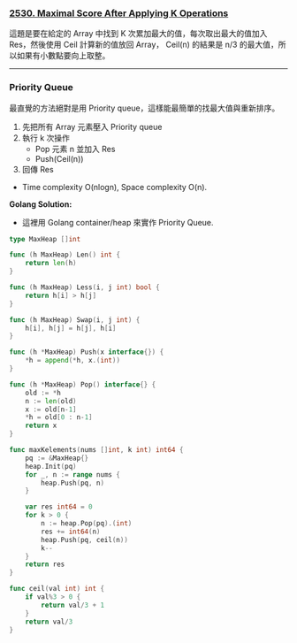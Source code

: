 ### [2530. Maximal Score After Applying K Operations]

這題是要在給定的 Array 中找到 K 次累加最大的值，每次取出最大的值加入 Res，然後使用 Ceil 計算新的值放回 Array，
Ceil(n) 的結果是 n/3 的最大值，所以如果有小數點要向上取整。

---

### Priority Queue

最直覺的方法絕對是用 Priority queue，這樣能最簡單的找最大值與重新排序。
1. 先把所有 Array 元素壓入 Priority queue
2. 執行 k 次操作
    -   Pop 元素 n 並加入 Res
    -   Push(Ceil(n))
3. 回傳 Res

-   Time complexity O(nlogn), Space complexity O(n).

**Golang Solution:**
-   這裡用 Golang container/heap 來實作 Priority Queue.
```go
type MaxHeap []int

func (h MaxHeap) Len() int {
	return len(h)
}

func (h MaxHeap) Less(i, j int) bool {
	return h[i] > h[j]
}

func (h MaxHeap) Swap(i, j int) {
	h[i], h[j] = h[j], h[i]
}

func (h *MaxHeap) Push(x interface{}) {
	*h = append(*h, x.(int))
}

func (h *MaxHeap) Pop() interface{} {
	old := *h
	n := len(old)
	x := old[n-1]
	*h = old[0 : n-1]
	return x
}

func maxKelements(nums []int, k int) int64 {
    pq := &MaxHeap{}
    heap.Init(pq)
    for _, n := range nums {
        heap.Push(pq, n)
    }

    var res int64 = 0
    for k > 0 {
        n := heap.Pop(pq).(int)
        res += int64(n)
        heap.Push(pq, ceil(n))
        k--
    }
    return res
}

func ceil(val int) int {
    if val%3 > 0 {
        return val/3 + 1
    }    
    return val/3
}
```

[2530. Maximal Score After Applying K Operations]: https://leetcode.com/problems/maximal-score-after-applying-k-operations